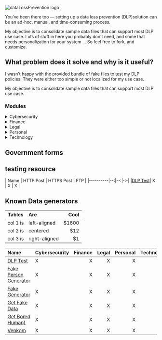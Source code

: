 ![dataLossPrevention logo](https://github.com/bhdicaire/dataLossPrevention/raw/master/logo.png)

You’ve been there too — setting up a data loss prevention (DLP)solution can be an ad-hoc, manual, and time-consuming process.

My objective is to consolidate sample data files that can support most DLP use case. Lots of stuff in here you probably don't need, and some that needs personalization for your system ... So feel free to fork, and customize.


## What problem does it solve and why is it useful?
I wasn't happy with the provided bundle of fake files to test my DLP policies. They were either too simple or not localized for my use case.

My objective is to consolidate sample data files that can support most DLP use case. 

### Modules
<details>
<summary>Cybersecurity</summary>

Items:
  * password/ shadow
  * ldap
  
  
Compliance:
  * To be defined
  
</details>

<details>
<summary>Finance</summary>

Items:
  * Credit card number (CCN)
  
Compliance:
  * PCI
  
</details>
<details>
<summary>Legal</summary>

Items:
  * Contract
  * NDA
  
Compliance:
  * To be defined
  
</details>
<details>
<summary>Personal</summary>

Items:
  * PII
  * PHI
  
Compliance:
  * GDPR
  
</details>
<details>
<summary>Technology</summary>

Items:
  * ldap
  * code
  
  
Compliance:
  * To be defined
  
</details>

## Government forms

## testing resource 

| Name   | HTTP Post | HTTPS Post | FTP |
|----------|--:|--:|-:-|
|[DLP Test](https://dlptest.com/)| X | X | X |

## Known Data generators

| Tables   |      Are      |  Cool |
|----------|:--------------|------:|
| col 1 is |  left-aligned | $1600 |
| col 2 is |    centered   |   $12 |
| col 3 is | right-aligned |    $1 |


| Name | Cybersecurity | Finance | Legal | Personal | Technology |
|:----------|--|--:|--:|--:|--:|
|[DLP Test](https://dlptest.com/)| X | X | X | X | X |
|[Fake Person Generator](https://www.fakepersongenerator.com/)| X | X | X | X | X |
|[Fake Generator](https://fakegenerator.net/)| X | X | X | X | X |
|[Get Fake Data](https://getfakedata.com/)| X | X | X | X | X |
|[Get Bored Human)](https://boredhumans.com/faces.php)| X | X | X | X | X |
|[Venkom](https://cloud.venkon.us/)| X | X | X | X | X |
